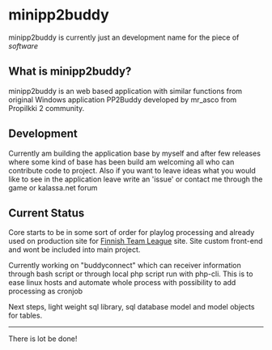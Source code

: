 # minipp2buddy

minipp2buddy is currently just an development name for the piece of _software_

## What is minipp2buddy?

minipp2buddy is an web based application with similar functions from original 
Windows application PP2Buddy developed by mr_asco from Propilkki 2 community.

## Development
Currently am building the application base by myself and after few releases where 
some kind of base has been build am welcoming all who can contribute code to project.
Also if you want to leave ideas what you would like to see in the application 
leave write an 'issue' or contact me through the game or kalassa.net forum

## Current Status
Core starts to be in some sort of order for playlog processing and already used
on production site for [Finnish Team League](http://teamkn.net/liiga_laskuri/) 
site. Site custom front-end and wont be included into main project.

Currently working on "buddyconnect" which can receiver information through bash
script or through local php script run with php-cli. This is to ease linux hosts
and automate whole process with possibility to add processing as cronjob

Next steps, light weight sql library, sql database model and model objects for
tables.

---
There is lot be done!
